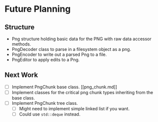 # Future Planning

## Structure

 - Png structure holding basic data for the PNG with raw data accessor methods.
 - PngDecoder class to parse in a filesystem object as a png.
 - PngEncoder to write out a parsed Png to a file.
 - PngEditor to apply edits to a Png.

## Next Work

 - [ ] Implement PngChunk base class. [[png_chunk.md]]
 - [ ] Implement classes for the critical png chunk types inheriting from the base class.
 - [ ] Implement PngChunk tree class.
    - [ ] Might need to implement simple linked list if you want.
    - [ ] Could use `std::deque` instead.
